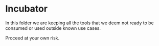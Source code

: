 # Incubator

In this folder we are keeping all the tools that we deem not ready to be
consumed or used outside known use cases.

Proceed at your own risk.
